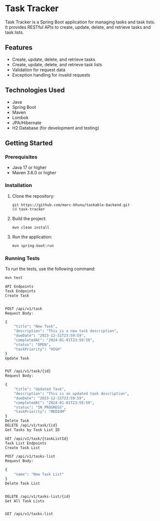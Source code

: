# Task Tracker

Task Tracker is a Spring Boot application for managing tasks and task lists. It provides RESTful APIs to create, update, delete, and retrieve tasks and task lists.

## Features

- Create, update, delete, and retrieve tasks
- Create, update, delete, and retrieve task lists
- Validation for request data
- Exception handling for invalid requests

## Technologies Used

- Java
- Spring Boot
- Maven
- Lombok
- JPA/Hibernate
- H2 Database (for development and testing)

## Getting Started

### Prerequisites

- Java 17 or higher
- Maven 3.6.0 or higher

### Installation

1. Clone the repository:
    ```sh
    git https://github.com/marc-bhunu/taskable-backend.git
    cd task-tracker
    ```

2. Build the project:
    ```sh
    mvn clean install
    ```

3. Run the application:
    ```sh
    mvn spring-boot:run
    ```

### Running Tests

To run the tests, use the following command:
```sh
mvn test

API Endpoints
Task Endpoints
Create Task


POST /api/v1/task
Request Body:

{
    "title": "New Task",
    "description": "This is a new task description",
    "dueDate": "2023-12-31T23:59:59",
    "completedAt": "2024-01-01T23:59:59",
    "status": "OPEN",
    "taskPriority": "HIGH"
}
Update Task


PUT /api/v1/task/{id}
Request Body:

{
    "title": "Updated Task",
    "description": "This is an updated task description",
    "dueDate": "2023-12-31T23:59:59",
    "completedAt": "2024-01-01T23:59:59",
    "status": "IN_PROGRESS",
    "taskPriority": "MEDIUM"
}
Delete Task
DELETE /api/v1/task/{id}
Get Tasks by Task List ID

GET /api/v1/task/{taskListId}
Task List Endpoints
Create Task List

POST /api/v1/tasks-list
Request Body:

{
    "name": "New Task List"
}
Delete Task List


DELETE /api/v1/tasks-list/{id}
Get All Task Lists


GET /api/v1/tasks-list
